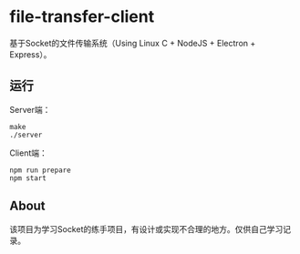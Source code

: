 # file-transfer-client

基于Socket的文件传输系统（Using Linux C + NodeJS + Electron + Express）。

## 运行

Server端：
```
make
./server
```

Client端：

```
npm run prepare
npm start
```

## About

该项目为学习Socket的练手项目，有设计或实现不合理的地方。仅供自己学习记录。